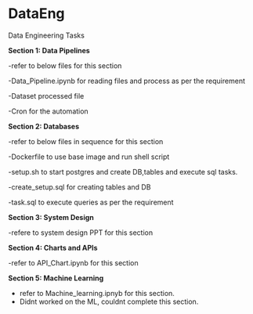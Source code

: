 # DataEng
Data Engineering Tasks

**Section 1: Data Pipelines**

-refer to below files for this section

-Data_Pipeline.ipynb for reading files and process as per the requirement

-Dataset processed file

-Cron for the automation

**Section 2: Databases**

-refer to below files in sequence for this section

-Dockerfile to use base image and run shell script

-setup.sh to start postgres and create DB,tables and execute sql tasks.

-create_setup.sql for creating tables and DB

-task.sql to execute queries as per the requirement

**Section 3: System Design**

-refere to system design PPT for this section

**Section 4: Charts and APIs**

-refer to API_Chart.ipynb for this section 

**Section 5: Machine Learning**

- refer to Machine_learning.ipnyb for this section.
- Didnt worked on the ML, couldnt complete this section.
